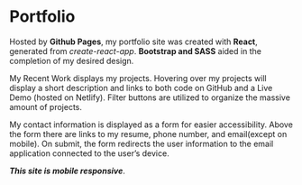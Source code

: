 # Portfolio

Hosted by **Github Pages**, my portfolio site was created with **React**, generated from *create-react-app*. 
**Bootstrap and SASS** aided in the completion of my desired design.

My Recent Work displays my projects. 
Hovering over my projects will display a short description and links to both code on GitHub and a Live Demo (hosted on Netlify). 
Filter buttons are utilized to organize the massive amount of projects.

My contact information is displayed as a form for easier accessibility. 
Above the form there are links to my resume, phone number, and email(except on mobile).
On submit, the form redirects the user information to the email application connected to the user’s device.
	 
 ***This site is mobile responsive***. 
